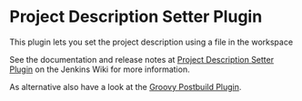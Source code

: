 Project Description Setter Plugin
=================================

This plugin lets you set the project description using a file in the workspace

See the documentation and release notes at [Project Description Setter Plugin](https://wiki.jenkins-ci.org/display/JENKINS/Project+Description+Setter+Plugin) on the Jenkins Wiki for more information.

As alternative also have a look at the [Groovy Postbuild Plugin](https://wiki.jenkins-ci.org/display/JENKINS/Groovy+Postbuild+Plugin).




